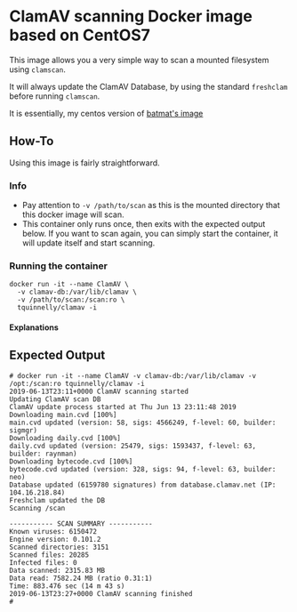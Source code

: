 # ClamAV scanning Docker image based on CentOS7

This image allows you a very simple way to scan a mounted filesystem using `clamscan`.

It will always update the ClamAV Database, by using the standard `freshclam` before running `clamscan`.

It is essentially, my centos version of [batmat's image](https://github.com/batmat/docker-clamscan)

## How-To
Using this image is fairly straightforward.

### Info
* Pay attention to `-v /path/to/scan` as this is the mounted directory that this docker image will scan.
* This container only runs once, then exits with the expected output below. If you want to scan again, you can simply start the container, it will update itself and start scanning.

### Running the container

```
docker run -it --name ClamAV \
  -v clamav-db:/var/lib/clamav \
  -v /path/to/scan:/scan:ro \
  tquinnelly/clamav -i
```
#### Explanations




## Expected Output

```
# docker run -it --name ClamAV -v clamav-db:/var/lib/clamav -v /opt:/scan:ro tquinnelly/clamav -i
2019-06-13T23:11+0000 ClamAV scanning started
Updating ClamAV scan DB
ClamAV update process started at Thu Jun 13 23:11:48 2019
Downloading main.cvd [100%]
main.cvd updated (version: 58, sigs: 4566249, f-level: 60, builder: sigmgr)
Downloading daily.cvd [100%]
daily.cvd updated (version: 25479, sigs: 1593437, f-level: 63, builder: raynman)
Downloading bytecode.cvd [100%]
bytecode.cvd updated (version: 328, sigs: 94, f-level: 63, builder: neo)
Database updated (6159780 signatures) from database.clamav.net (IP: 104.16.218.84)
Freshclam updated the DB
Scanning /scan

----------- SCAN SUMMARY -----------
Known viruses: 6150472
Engine version: 0.101.2
Scanned directories: 3151
Scanned files: 20285
Infected files: 0
Data scanned: 2315.83 MB
Data read: 7582.24 MB (ratio 0.31:1)
Time: 883.476 sec (14 m 43 s)
2019-06-13T23:27+0000 ClamAV scanning finished
# 
```
